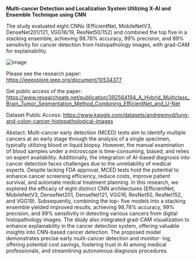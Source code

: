 **Multi-cancer Detection and Localization System Utilizing X-AI and Ensemble Technique using CNN**

The study evaluated eight CNNs (EfficientNet, MobileNetV3, DenseNet201/121, VGG16/19, ResNet50/152) and combined the top five in a stacking ensemble, achieving 98.78% accuracy, 99% precision, and 99% sensitivity for cancer detection from histopathology images, with grad-CAM for explainability.


![image](https://github.com/user-attachments/assets/45c2dd49-e54a-4a65-a6c1-8c20ee1e1756)

Please see the research paper: https://ieeexplore.ieee.org/document/10534377

Get public access of the paper: https://www.researchgate.net/publication/392564194_A_Hybrid_Multiclass_Brain_Tumor_Segmentation_Method_Combining_EfficientNet_and_U-Net

Dataset Public Access: https://www.kaggle.com/datasets/andrewmvd/lung-and-colon-cancer-histopathological-images


Abstact: Multi-cancer early detection (MCED) tests aim to identify multiple cancers at an early stage through the analysis of a single specimen, typically utilizing blood or liquid biopsy. However, the manual examination of blood samples under a microscope is time-consuming, biased, and relies on expert availability. Additionally, the integration of AI-based diagnosis into cancer detection faces challenges due to the unreliability of medical experts. Despite lacking FDA approval, MCED tests hold the potential to enhance cancer screening efficiency, reduce costs, improve patient survival, and automate medical treatment planning. In this research, we explored the efficacy of eight distinct CNN architectures (EfficientNet, MobileNetV3, DenseNet201, DenseNet121, VGG16, ResNet50, ResNet152, and VGG19). Subsequently, combining the top- five models into a stacking ensemble yielded improved results, achieving 98.78% accuracy, 99% precision, and 99% sensitivity in detecting various cancers from digital histopathology images. The study also integrated grad-CAM visualization to enhance explainability in the cancer detection system, offering valuable insights into CNN-based cancer detection. The proposed model demonstrates precise early multi-cancer detection and monitor- ing, offering potential cost savings, fostering trust in AI among medical professionals, and streamlining autonomous diagnosis procedures.

